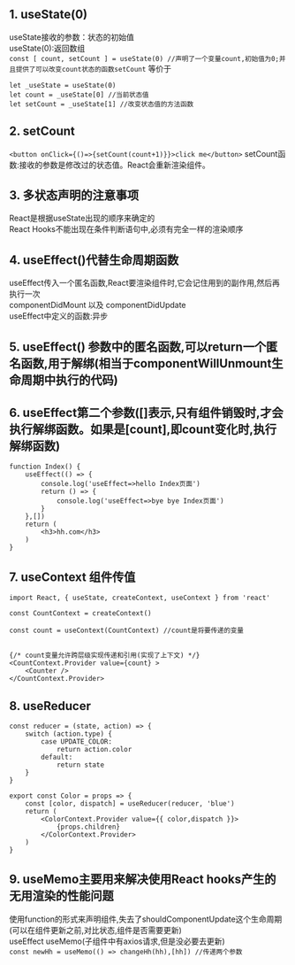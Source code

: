 ## 1. useState(0)
useState接收的参数：状态的初始值<br>
useState(0):返回数组 <br>
`const [ count, setCount ] = useState(0) //声明了一个变量count,初始值为0;并且提供了可以改变count状态的函数setCount`
等价于<br>
```
let _useState = useState(0)
let count = _useState[0] //当前状态值
let setCount = _useState[1] //改变状态值的方法函数
```

## 2. setCount
`<button onClick={()=>{setCount(count+1)}}>click me</button>`
setCount函数:接收的参数是修改过的状态值。React会重新渲染组件。

## 3. 多状态声明的注意事项
React是根据useState出现的顺序来确定的 <br>
React Hooks不能出现在条件判断语句中,必须有完全一样的渲染顺序

## 4. useEffect()代替生命周期函数 
useEffect传入一个匿名函数,React要渲染组件时,它会记住用到的副作用,然后再执行一次 <br>
componentDidMount 以及 componentDidUpdate <br>
useEffect中定义的函数:异步


## 5. useEffect() 参数中的匿名函数,可以return一个匿名函数,用于解绑(相当于componentWillUnmount生命周期中执行的代码)

## 6. useEffect第二个参数([]表示,只有组件销毁时,才会执行解绑函数。如果是[count],即count变化时,执行解绑函数)
```
function Index() {
    useEffect(() => {
        console.log('useEffect=>hello Index页面')
        return () => {
            console.log('useEffect=>bye bye Index页面')
        }
    },[])
    return (
        <h3>hh.com</h3>
    )
}
```

## 7. useContext 组件传值
```
import React, { useState, createContext, useContext } from 'react'

const CountContext = createContext()

const count = useContext(CountContext) //count是将要传递的变量


{/* count变量允许跨层级实现传递和引用(实现了上下文) */}
<CountContext.Provider value={count} >
    <Counter />
</CountContext.Provider>

```

## 8. useReducer
```
const reducer = (state, action) => {
    switch (action.type) {
        case UPDATE_COLOR:
            return action.color
        default:
            return state
    }
}

export const Color = props => {
    const [color, dispatch] = useReducer(reducer, 'blue')
    return (
        <ColorContext.Provider value={{ color,dispatch }}>
            {props.children}
        </ColorContext.Provider>
    )
}
```
## 9. useMemo主要用来解决使用React hooks产生的无用渲染的性能问题
使用function的形式来声明组件,失去了shouldComponentUpdate这个生命周期(可以在组件更新之前,对比状态,组件是否需要更新)  <br>
useEffect useMemo(子组件中有axios请求,但是没必要去更新)<br>
`const newHh = useMemo(() => changeHh(hh),[hh]) //传递两个参数` 